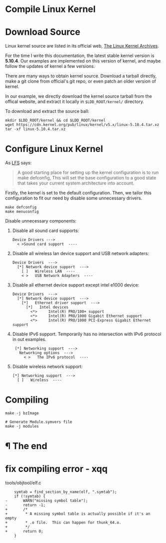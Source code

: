 # Compile Linux Kernel

# Download Source

Linux kernel source are listed in its official web, [The Linux Kernel Archives].

For the time I write this documentation, the latest stable kernel version is
**5.10.4**. Our examples are implemented on this version of kernel, and maybe
follow the updates of kernel a few versions.

There are many ways to obtain kernel source. Download a tarball directly, make
a git clone from official's git repo, or even patch an older version of kernel.

In our example, we directly download the kernel source tarball from the offical
website, and extract it locally in `$LDD_ROOT/kernel/` directory.

To download and extract the source ball:

```
mkdir $LDD_ROOT/kernel && cd $LDD_ROOT/kernel
wget https://cdn.kernel.org/pub/linux/kernel/v5.x/linux-5.10.4.tar.xz
tar -xf linux-5.10.4.tar.xz
```

# Configure Linux Kernel

As [LFS] says:

> A good starting place for setting up the kernel configuration is to run make
> defconfig, This will set the base configuration to a good state that takes
> your current system architecture into account.

Firstly, the kernel is set to the default configuration. Then, we tailor this
configuration to fit our need by disable some unnecessary drivers.

```
make defconfig
make menuconfig
```

Disable unnecessary components:

1. Disable all sound card supports:

    ```
    Device Drivers --->
      < >Sound card support  ----
    ```

2. Disable all wireless lan device support and USB network adapters:

   ```
   Device Drivers  --->
     [*] Network device support  --->
       [ ]   Wireless LAN  ----
       < >   USB Network Adapters  ----
   ```

3. Disable all ethernet device support except intel e1000 device:

   ```
   Device Drivers  --->
     [*] Network device support  --->
       [*]   Ethernet driver support  --->
         [*]   Intel devices
           <*>     Intel(R) PRO/100+ support
           <*>     Intel(R) PRO/1000 Gigabit Ethernet support
           <*>     Intel(R) PRO/1000 PCI-Express Gigabit Ethernet support 
   ```

4. Disable IPv6 support. Temporarily has no intersection with IPv6 protocol in
out examples.

   ```
    [*] Networking support  --->
      Networking options  --->
        < >   The IPv6 protocol  ----
   ```

5. Disable wireless network support:

    ```
    [*] Networking support  --->
      [ ]   Wireless  ----
    ```

# Compiling

```
make -j bzImage

# Generate Module.symvers file
make -j modules
```

# ¶ The end

[The Linux Kernel Archives]: https://www.kernel.org/
[LFS]: http://www.linuxfromscratch.org/lfs/view/stable/chapter08/kernel.html



# fix compiling error - xqq
tools/objtool/elf.c

```
 	symtab = find_section_by_name(elf, ".symtab");
 	if (!symtab) {
-		WARN("missing symbol table");
-		return -1;
+		/*
+		 * A missing symbol table is actually possible if it's an empty
+		 * .o file.  This can happen for thunk_64.o.
+		 */
+		return 0;
 	}
    
```
 
